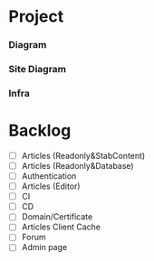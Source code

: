 # Project

### Diagram
### Site Diagram
### Infra

# Backlog
- [ ] Articles (Readonly&StabContent)
- [ ] Articles (Readonly&Database)
- [ ] Authentication
- [ ] Articles (Editor)
- [ ] CI
- [ ] CD
- [ ] Domain/Certificate
- [ ] Articles Client Cache
- [ ] Forum
- [ ] Admin page